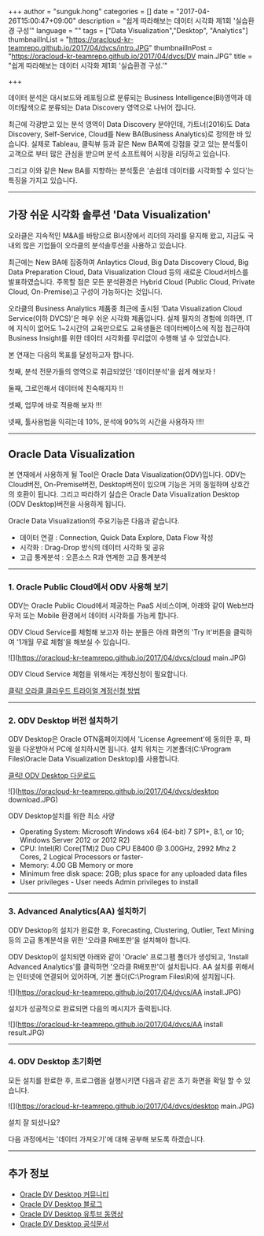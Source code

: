 +++
author = "sunguk.hong"
categories = []
date = "2017-04-26T15:00:47+09:00"
description = "쉽게 따라해보는 데이터 시각화 제1회 '실습환경 구성'"
language = ""
tags = ["Data Visualization","Desktop", "Analytics"]
thumbnailInList = "https://oracloud-kr-teamrepo.github.io/2017/04/dvcs/intro.JPG"
thumbnailInPost = "https://oracloud-kr-teamrepo.github.io/2017/04/dvcs/DV main.JPG"
title = "쉽게 따라해보는 데이터 시각화 제1회 '실습환경 구성.'"

+++

데이터 분석은 대시보드와 레포팅으로 분류되는 Business Intelligence(BI)영역과 데이터탐색으로 분류되는 Data Discovery 영역으로 나뉘어 집니다.

최근에 각광받고 있는 분석 영역이 Data Discovery 분야인데, 가트너(2016)도 Data Discovery, Self-Service, Cloud를 New BA(Business Analytics)로 정의한 바 있습니다.
실제로 Tableau, 클릭뷰 등과 같은 New BA쪽에 강점을 갖고 있는 분석툴이 고객으로 부터 많은 관심을 받으며 분석 소프트웨어 시장을 리딩하고 있습니다. 

그리고 이와 같은 New BA를 지향하는 분석툴은 '손쉽데 데이터를 시각화할 수 있다'는 특징을 가지고 있습니다. 
 
 
***	
## 가장 쉬운 시각화 솔루션 'Data Visualization'

오라클은 지속적인 M&A를 바탕으로 BI시장에서 리더의 자리를 유지해 왔고, 지금도 국내외 많은 기업들이 오라클의 분석솔루션을 사용하고 있습니다. 

최근에는 New BA에 집중하여 
Anlaytics Cloud, Big Data Discovery Cloud, Big Data Preparation Cloud, Data Visualization Cloud 등의 새로운 Cloud서비스를 발표하였습니다.
주목할 점은 모든 분석환경은 Hybrid Cloud (Public Cloud, Private Cloud, On-Premise)고 구성이 가능하다는 것입니다.

오라클의 Business Analytics 제품중 최근에 출시된 'Data Visualization Cloud Service(이하 DVCS)'은 매우 쉬운 시각화 제품입니다. 
실제 필자의 경험에 의하면, IT에 지식이 없어도 1~2시간의 교육만으로도 교육생들은 데이터베이스에 직접 접근하여 Business Insight를 위한 데이터 시각화를 무리없이 수행해 낼 수 있었습니다.

본 연재는 다음의 목표를 달성하고자 합니다. 

첫째, 분석 전문가들의 영역으로 취급되었던 '데이터분석'을 쉽게 해보자 !

둘째, 그로인해서 데이터에 친숙해지자 !!

셋째, 업무에 바로 적용해 보자 !!!

넷째, 툴사용법을 익히는데 10%, 분석에 90%의 시간을 사용하자 !!!!


***	
## Oracle Data Visualization 

본 연재에서 사용하게 될 Tool은 Oracle Data Visualization(ODV)입니다. ODV는 Cloud버전, On-Premise버전, Desktop버전이 있으며 기능은 거의 동일하며 상호간의 호환이 됩니다. 
그리고 따라하기 실습은 Oracle Data Visualization Desktop (ODV Desktop)버전을 사용하게 됩니다. 

Oracle Data Visualization의 주요기능은 다음과 같습니다. 

- 데이터 연결 : Connection, Quick Data Explore, Data Flow 작성
- 시각화 : Drag-Drop 방식의 데이터 시각화 및 공유
- 고급 통계분석 : 오픈소스 R과 연계한 고급 통계분석

		
***	
### 1. Oracle Public Cloud에서 ODV 사용해 보기

ODV는 Oracle Public Cloud에서 제공하는 PaaS 서비스이며, 아래와 같이 Web브라우저 또는 Mobile 환경에서 데이터 시각화를 가능케 합니다. 

ODV Cloud Service를 체험해 보고자 하는 분들은 아래 화면의 'Try It'버튼을 클릭하여 '1개월 무료 체험'을 해보실 수 있습니다. 
	
![](https://oracloud-kr-teamrepo.github.io/2017/04/dvcs/cloud main.JPG)	

ODV Cloud Service 체험을 위해서는 계정신청이 필요합니다. 

[클릭! 오라클 클라우드 트라이얼 계정신청 방법](http://www.oracloud.kr/post/accont)


***	
### 2. ODV Desktop 버전 설치하기


ODV Desktop은 Oracle OTN홈페이지에서 'License Agreement'에 동의한 후, 파일을 다운받아서 PC에 설치하시면 됩니다. 
설치 위치는 기본폴더(C:\Program Files\Oracle Data Visualization Desktop)를 사용합니다.

[클릭! ODV Desktop 다운로드](http://www.oracle.com/technetwork/middleware/oracle-data-visualization/downloads/oracle-data-visualization-desktop-2938957.html)

![](https://oracloud-kr-teamrepo.github.io/2017/04/dvcs/desktop download.JPG)	

ODV Desktop설치를 위한 최소 사양

- Operating System: Microsoft Windows x64 (64-bit) 7 SP1+, 8.1, or 10; Windows Server 2012 or 2012 R2)
- CPU: Intel(R) Core(TM)2 Duo CPU E8400 @ 3.00GHz, 2992 Mhz 2 Cores, 2 Logical Processors or faster-
- Memory: 4.00 GB Memory or more
- Minimum free disk space: 2GB; plus space for any uploaded data files
- User privileges - User needs Admin privileges to install


***
### 3. Advanced Analytics(AA) 설치하기

ODV Desktop의 설치가 완료한 후, Forecasting, Clustering, Outlier, Text Mining 등의 고급 통계분석을 위한 '오라클 R배포판'을 설치해야 합니다. 

ODV Desktop이 설치되면 아래와 같이 'Oracle' 프로그팸 폴더가 생성되고, 'Install Advanced Analytics'를 클릭하면 '오라클 R배포판'이 설치됩니다. AA 설치를 위해서는 인터넷에 연결되어 있어하며, 기본 폴더(C:\Program Files\R)에 설치됩니다.

![](https://oracloud-kr-teamrepo.github.io/2017/04/dvcs/AA install.JPG)	

설치가 성공적으로 완료되면 다음의 메시지가 출력됩니다. 

![](https://oracloud-kr-teamrepo.github.io/2017/04/dvcs/AA install result.JPG)	


***
### 4. ODV Desktop 초기화면

모든 설치를 완료한 후, 프로그램을 실행시키면 다음과 같은 초기 화면을 확일 할 수 있습니다. 

![](https://oracloud-kr-teamrepo.github.io/2017/04/dvcs/desktop main.JPG)	

설치 잘 되셨나요?

다음 과정에서는 '데이터 가져오기'에 대해 공부해 보도록 하겠습니다. 

***
## 추가 정보

- [Oracle DV Desktop 커뮤니티](https://community.oracle.com/community/business_intelligence/data-visualization)
- [Oracle DV Desktop 블로그](http://oracledataviz.blogspot.kr/)
- [Oracle DV Desktop 유투브 동영상](https://www.youtube.com/watch?v=WnDXCwa-OMo&list=PLOcpw36tp3yLJ5EK7U6EwXF6Z4jLYGmSF)
- [Oracle DV Desktop 공식문서](http://docs.oracle.com/cloud/latest/data-visualization-cloud/index.html)
